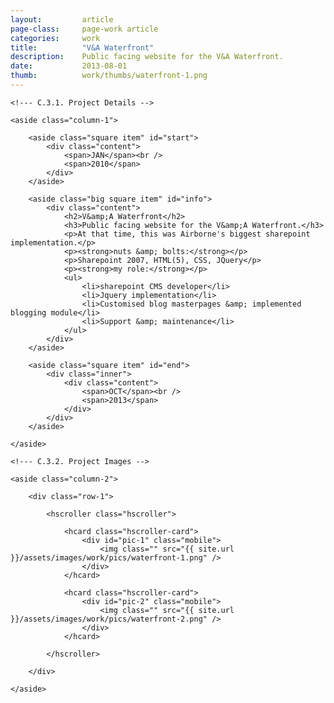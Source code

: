 ```yaml
---
layout: 		article
page-class: 	page-work article
categories: 	work
title:  		"V&A Waterfront"
description:	Public facing website for the V&A Waterfront.
date:   		2013-08-01
thumb: 			work/thumbs/waterfront-1.png
---
```


<!--- C.3. CONTENT AREA ------------------------------------------------------------------------------------------- --> 

<section class="project" id="waterfront">

    <!--- C.3.1. Project Details -->
    
    <aside class="column-1">

        <aside class="square item" id="start">
            <div class="content">
                <span>JAN</span><br />
                <span>2010</span>
            </div>
        </aside>

        <aside class="big square item" id="info">
            <div class="content">
                <h2>V&amp;A Waterfront</h2>
                <h3>Public facing website for the V&amp;A Waterfront.</h3>
                <p>At that time, this was Airborne's biggest sharepoint implementation.</p>
                <p><strong>nuts &amp; bolts:</strong></p>
                <p>Sharepoint 2007, HTML(5), CSS, JQuery</p>
                <p><strong>my role:</strong></p>
                <ul>
                    <li>sharepoint CMS developer</li>
                    <li>Jquery implementation</li>
                    <li>Customised blog masterpages &amp; implemented blogging module</li>
                    <li>Support &amp; maintenance</li>
                </ul>
            </div>    
        </aside>

        <aside class="square item" id="end">
            <div class="inner">
                <div class="content">
                    <span>OCT</span><br />
                    <span>2013</span>
                </div>
            </div>  
        </aside>
    
    </aside>
    
    <!--- C.3.2. Project Images -->
    
    <aside class="column-2">
    
        <div class="row-1">
        
            <hscroller class="hscroller">

                <hcard class="hscroller-card">
                    <div id="pic-1" class="mobile">
                        <img class="" src="{{ site.url }}/assets/images/work/pics/waterfront-1.png" />
                    </div>
                </hcard>

                <hcard class="hscroller-card">
                    <div id="pic-2" class="mobile">
                        <img class="" src="{{ site.url }}/assets/images/work/pics/waterfront-2.png" />
                    </div>
                </hcard>

            </hscroller>
            
        </div>

    </aside>
    
</section>

<!--- C.3. END --------------------------------------------------------------------------------------------------- --> 

<div class="wrapper"></div>